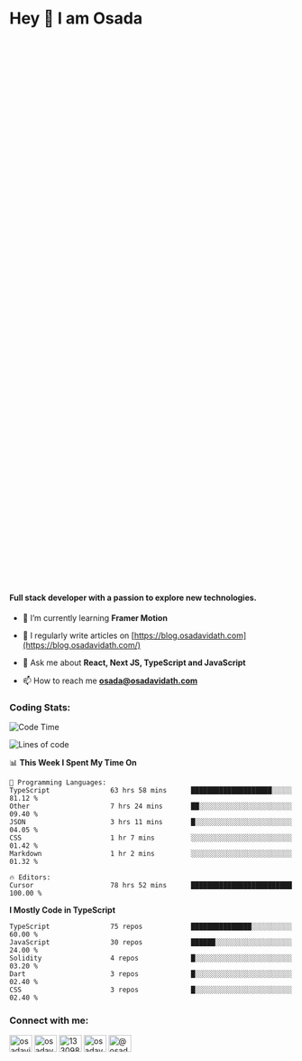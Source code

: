 <h1>Hey 👋  I am Osada</h1>
<h4 style="margin-top: 1000px;">Full stack developer with a passion to explore new technologies.</h4>


- 🌱 I’m currently learning **Framer Motion**

- 📝 I regularly write articles on [https://blog.osadavidath.com](https://blog.osadavidath.com/)

- 💬 Ask me about **React, Next JS, TypeScript and JavaScript**

- 📫 How to reach me **osada@osadavidath.com**

### Coding Stats: 

<!--START_SECTION:waka-->
![Code Time](http://img.shields.io/badge/Code%20Time-4%2C082%20hrs%2019%20mins-blue)

![Lines of code](https://img.shields.io/badge/From%20Hello%20World%20I%27ve%20Written-9.6%20million%20lines%20of%20code-blue)

📊 **This Week I Spent My Time On** 

```text
💬 Programming Languages: 
TypeScript               63 hrs 58 mins      ████████████████████░░░░░   81.12 % 
Other                    7 hrs 24 mins       ██░░░░░░░░░░░░░░░░░░░░░░░   09.40 % 
JSON                     3 hrs 11 mins       █░░░░░░░░░░░░░░░░░░░░░░░░   04.05 % 
CSS                      1 hr 7 mins         ░░░░░░░░░░░░░░░░░░░░░░░░░   01.42 % 
Markdown                 1 hr 2 mins         ░░░░░░░░░░░░░░░░░░░░░░░░░   01.32 % 

🔥 Editors: 
Cursor                   78 hrs 52 mins      █████████████████████████   100.00 % 
```

**I Mostly Code in TypeScript** 

```text
TypeScript               75 repos            ███████████████░░░░░░░░░░   60.00 % 
JavaScript               30 repos            ██████░░░░░░░░░░░░░░░░░░░   24.00 % 
Solidity                 4 repos             █░░░░░░░░░░░░░░░░░░░░░░░░   03.20 % 
Dart                     3 repos             █░░░░░░░░░░░░░░░░░░░░░░░░   02.40 % 
CSS                      3 repos             █░░░░░░░░░░░░░░░░░░░░░░░░   02.40 % 
```




<!--END_SECTION:waka-->

<h3 align="left">Connect with me:</h3>
<p align="left">
<a href="https://twitter.com/osadavc" target="blank"><img align="center" src="https://raw.githubusercontent.com/rahuldkjain/github-profile-readme-generator/master/src/images/icons/Social/twitter.svg" alt="osadavidath" height="30" width="40" /></a>
<a href="https://linkedin.com/in/osadavc" target="blank"><img align="center" src="https://raw.githubusercontent.com/rahuldkjain/github-profile-readme-generator/master/src/images/icons/Social/linked-in-alt.svg" alt="osadavc" height="30" width="40" /></a>
<a href="https://stackoverflow.com/users/13309879" target="blank"><img align="center" src="https://raw.githubusercontent.com/rahuldkjain/github-profile-readme-generator/master/src/images/icons/Social/stack-overflow.svg" alt="13309879" height="30" width="40" /></a>
<a href="https://instagram.com/osadavc" target="blank"><img align="center" src="https://raw.githubusercontent.com/rahuldkjain/github-profile-readme-generator/master/src/images/icons/Social/instagram.svg" alt="osadavc" height="30" width="40" /></a>
<a href="https://hashnode.com/@osadavc" target="blank"><img align="center" src="https://raw.githubusercontent.com/danielcranney/readme-generator/main/public/icons/socials/hashnode.svg" alt="@osadavc" height="30" width="40" /></a>
</p>
